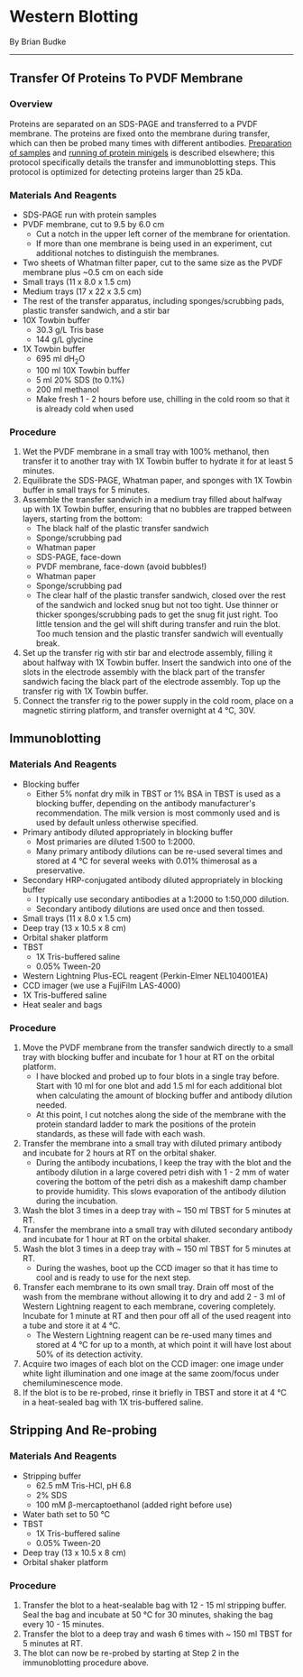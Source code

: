 # Western Blotting
By Brian Budke
___
## Transfer Of Proteins To PVDF Membrane
### Overview
Proteins are separated on an SDS-PAGE and transferred to a PVDF membrane. The proteins are fixed onto the membrane during transfer, which can then be probed many times with different antibodies. [Preparation of samples](WCE.md) and [running of protein minigels](SDS-PAGE.md) is described elsewhere; this protocol specifically details the transfer and immunoblotting steps. This protocol is optimized for detecting proteins larger than 25 kDa.

### Materials And Reagents
- SDS-PAGE run with protein samples
- PVDF membrane, cut to 9.5 by 6.0 cm
	- Cut a notch in the upper left corner of the membrane for orientation.
	- If more than one membrane is being used in an experiment, cut additional notches to distinguish the membranes.
- Two sheets of Whatman filter paper, cut to the same size as the PVDF membrane plus ~0.5 cm on each side
- Small trays (11 x 8.0 x 1.5 cm)
- Medium trays (17 x 22 x 3.5 cm)
- The rest of the transfer apparatus, including sponges/scrubbing pads, plastic transfer sandwich, and a stir bar
- 10X Towbin buffer
	- 30.3 g/L Tris base
	- 144 g/L glycine
- 1X Towbin buffer
	- 695 ml dH<sub>2</sub>O
	- 100 ml 10X Towbin buffer
	- 5 ml 20% SDS (to 0.1%)
	- 200 ml methanol
	- Make fresh 1 - 2 hours before use, chilling in the cold room so that it is already cold when used

### Procedure
1. Wet the PVDF membrane in a small tray with 100% methanol, then transfer it to another tray with 1X Towbin buffer to hydrate it for at least 5 minutes.
1. Equilibrate the SDS-PAGE, Whatman paper, and sponges with 1X Towbin buffer in small trays for 5 minutes.
1. Assemble the transfer sandwich in a medium tray filled about halfway up with 1X Towbin buffer, ensuring that no bubbles are trapped between layers, starting from the bottom:
	- The black half of the plastic transfer sandwich
	- Sponge/scrubbing pad
	- Whatman paper
	- SDS-PAGE, face-down
	- PVDF membrane, face-down (avoid bubbles!)
	- Whatman paper
	- Sponge/scrubbing pad
	- The clear half of the plastic transfer sandwich, closed over the rest of the sandwich and locked snug but not too tight. Use thinner or thicker sponges/scrubbing pads to get the snug fit just right. Too little tension and the gel will shift during transfer and ruin the blot. Too much tension and the plastic transfer sandwich will eventually break.
1. Set up the transfer rig with stir bar and electrode assembly, filling it about halfway with 1X Towbin buffer. Insert the sandwich into one of the slots in the electrode assembly with the black part of the transfer sandwich facing the black part of the electrode assembly. Top up the transfer rig with 1X Towbin buffer.
1. Connect the transfer rig to the power supply in the cold room, place on a magnetic stirring platform, and transfer overnight at 4 °C, 30V.

## Immunoblotting
### Materials And Reagents
- Blocking buffer
	- Either 5% nonfat dry milk in TBST or 1% BSA in TBST is used as a blocking buffer, depending on the antibody manufacturer's recommendation. The milk version is most commonly used and is used by default unless otherwise specified.
- Primary antibody diluted appropriately in blocking buffer
	- Most primaries are diluted 1:500 to 1:2000.
	- Many primary antibody dilutions can be re-used several times and stored at 4 °C for several weeks with 0.01% thimerosal as a preservative.
- Secondary HRP-conjugated antibody diluted appropriately in blocking buffer
	- I typically use secondary antibodies at a 1:2000 to 1:50,000 dilution.
	- Secondary antibody dilutions are used once and then tossed.
- Small trays (11 x 8.0 x 1.5 cm)
- Deep tray (13 x 10.5 x 8 cm)
- Orbital shaker platform
- TBST
	- 1X Tris-buffered saline
	- 0.05% Tween-20
- Western Lightning Plus-ECL reagent (Perkin-Elmer NEL104001EA)
- CCD imager (we use a FujiFilm LAS-4000)
- 1X Tris-buffered saline
- Heat sealer and bags

### Procedure
1. Move the PVDF membrane from the transfer sandwich directly to a small tray with blocking buffer and incubate for 1 hour at RT on the orbital platform.
	- I have blocked and probed up to four blots in a single tray before. Start with 10 ml for one blot and add 1.5 ml for each additional blot when calculating the amount of blocking buffer and antibody dilution needed.
	- At this point, I cut notches along the side of the membrane with the protein standard ladder to mark the positions of the protein standards, as these will fade with each wash.
1. Transfer the membrane into a small tray with diluted primary antibody and incubate for 2 hours at RT on the orbital shaker.
	- During the antibody incubations, I keep the tray with the blot and the antibody dilution in a large covered petri dish with 1 - 2 mm of water covering the bottom of the petri dish as a makeshift damp chamber to provide humidity. This slows evaporation of the antibody dilution during the incubation.
1. Wash the blot 3 times in a deep tray with ~ 150 ml TBST for 5 minutes at RT.
1. Transfer the membrane into a small tray with diluted secondary antibody and incubate for 1 hour at RT on the orbital shaker.
1. Wash the blot 3 times in a deep tray with ~ 150 ml TBST for 5 minutes at RT.
	- During the washes, boot up the CCD imager so that it has time to cool and is ready to use for the next step.
1. Transfer each membrane to its own small tray. Drain off most of the wash from the membrane without allowing it to dry and add 2 - 3 ml of Western Lightning reagent to each membrane, covering completely. Incubate for 1 minute at RT and then pour off all of the used reagent into a tube and store it at 4 °C.
	- The Western Lightning reagent can be re-used many times and stored at 4 °C for up to a month, at which point it will have lost about 50% of its detection activity.
1. Acquire two images of each blot on the CCD imager: one image under white light illumination and one image at the same zoom/focus under chemiluminescence mode.
1. If the blot is to be re-probed, rinse it briefly in TBST and store it at 4 °C in a heat-sealed bag with 1X tris-buffered saline.

## Stripping And Re-probing
### Materials And Reagents
- Stripping buffer
	- 62.5 mM Tris-HCl, pH 6.8
	- 2% SDS
	- 100 mM β-mercaptoethanol (added right before use)
- Water bath set to 50 °C
- TBST
	- 1X Tris-buffered saline
	- 0.05% Tween-20
- Deep tray (13 x 10.5 x 8 cm)
- Orbital shaker platform

### Procedure
1. Transfer the blot to a heat-sealable bag with 12 - 15 ml stripping buffer. Seal the bag and incubate at 50 °C for 30 minutes, shaking the bag every 10 - 15 minutes.
1. Transfer the blot to a deep tray and wash 6 times with ~ 150 ml TBST for 5 minutes at RT.
1. The blot can now be re-probed by starting at Step 2 in the immunoblotting procedure above.